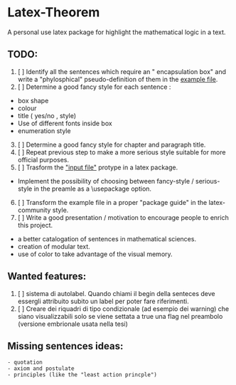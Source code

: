 Latex-Theorem
=============

A personal use latex package for highlight the mathematical logic in a text.



## TODO:
1. [ ] Identify all the sentences which require an " encapsulation box" and write a "phylosphical" pseudo-definition of them in the  [example file](Latex-Theorem/ProgettoTeorem_v2.tex).
2. [ ] Determine a good fancy style for each sentence :
 - box shape
 - colour
 - title ( yes/no , style)
 - Use of different fonts inside box
 - enumeration style 
3. [ ] Determine a good fancy style for chapter and paragraph title.
4. [ ] Repeat previous step to make a more serious style suitable for more official purposes.
5. [ ] Trasform the ["input file"](Latex-Theorem/TheoremTemplateToninus.tex) protype in a latex package.
 - Implement the possibility of choosing between fancy-style / serious-style in the preamle as a \usepackage option.
6. [ ] Transform the example file in a proper "package guide" in the latex-community style.
7. [ ] Write a good presentation / motivation to encourage people to enrich this project.
 - a better catalogation of sentences in mathematical sciences.
 - creation of modular text.
 - use of color to take advantage of the visual memory.


## Wanted features:
1. [ ] sistema di autolabel. Quando chiami il begin della senteces deve essergli attribuito subito un label per poter fare riferimenti.
2. [ ] Creare dei riquadri di tipo condizionale (ad esempio dei warning) che siano visualizzabili solo se viene settata a true una flag nel preambolo (versione embrionale usata nella tesi)


## Missing sentences ideas:
	- quotation
	- axiom and postulate
	- principles (like the "least action princple")